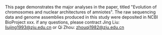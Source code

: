 This page demonstrates the major analyses in the paper, titled "Evolution of chromosomes and nuclear architectures of amniotes".
The raw sequencing data and genome assemblies produced in this study were deposited in NCBI BioProject xxx.
if any questions, please contract Jing Liu: liujing1993@zju.edu.cn or Qi Zhou: zhouqi1982@zju.edu.cn
